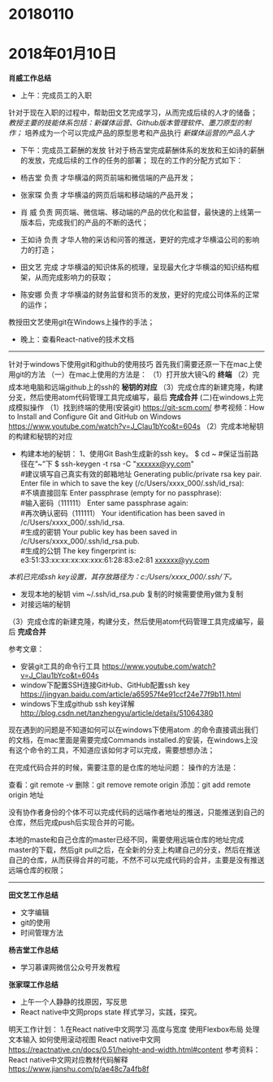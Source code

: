 # 20180110

# 2018年01月10日
**肖威工作总结**
- 上午：完成员工的入职

针对于现在入职的过程中，帮助田文艺完成学习，从而完成后续的人才的储备；
*教授主要的技能体系包括：新媒体运营、Github版本管理软件、墨刀原型的制作；*
培养成为一个可以完成产品的原型思考和产品执行
*新媒体运营的产品人才*

- 下午：完成员工薪酬的发放
针对于杨吉堂完成薪酬体系的发放和王如诗的薪酬的发放，完成后续的工作的任务的部署；
现在的工作的分配方式如下：

- 杨吉堂 负责 才华横溢的网页前端和微信端的产品开发；
- 张家琛 负责 才华横溢的网页后端和移动端的产品开发；
- 肖  威 负责 网页端、微信端、移动端的产品的优化和监督，最快速的上线第一版本后，完成我们的产品的不断的迭代；
- 王如诗 负责 才华人物的采访和问答的推送，更好的完成才华横溢公司的影响力的打造；
- 田文艺 完成 才华横溢的知识体系的梳理，呈现最大化才华横溢的知识结构框架，从而完成影响力的获取；
- 陈安娜 负责 才华横溢的财务监督和货币的发放，更好的完成公司体系的正常的运作；

教授田文艺使用git在Windows上操作的手法；

- 晚上：查看React-native的技术文档

---
针对于windows下使用git和github的使用技巧
首先我们需要还原一下在mac上使用git的方法
（一）在mac上使用的方法是：
（1）打开放大镜🔍的 **终端**
（2）完成本地电脑和远端github上的ssh的 **秘钥的对应**
（3）完成仓库的新建克隆，构建分支，然后使用atom代码管理工具完成编写，最后 **完成合并**
(二)在windows上完成模拟操作
（1）找到终端的使用(安装git)
https://git-scm.com/
参考视频：How to Install and Configure Git and GitHub on Windows
https://www.youtube.com/watch?v=J_Clau1bYco&t=604s
（2）完成本地秘钥的构建和秘钥的对应

- 构建本地的秘钥：
1、使用Git Bash生成新的ssh key。
$ cd ~  #保证当前路径在”~”下
$ ssh-keygen -t rsa -C "xxxxxx@yy.com"  
#建议填写自己真实有效的邮箱地址
Generating public/private rsa key pair.
Enter file in which to save the key (/c/Users/xxxx_000/.ssh/id_rsa):   
#不填直接回车
Enter passphrase (empty for no passphrase):   
#输入密码（111111）
Enter same passphrase again:   
#再次确认密码（111111）
Your identification has been saved in /c/Users/xxxx_000/.ssh/id_rsa.   
#生成的密钥
Your public key has been saved in /c/Users/xxxx_000/.ssh/id_rsa.pub.  
#生成的公钥
The key fingerprint is:
e3:51:33:xx:xx:xx:xx:xxx:61:28:83:e2:81 xxxxxx@yy.com

*本机已完成ssh key设置，其存放路径为：c:/Users/xxxx_000/.ssh/下。*

- 发现本地的秘钥
vim ~/.ssh/id_rsa.pub
复制的时候需要使用y做为复制
- 对接远端的秘钥

（3）完成仓库的新建克隆，构建分支，然后使用atom代码管理工具完成编写，最后 **完成合并**

参考文章：
- 安装git工具的命令行工具
https://www.youtube.com/watch?v=J_Clau1bYco&t=604s
- window下配置SSH连接GitHub、GitHub配置ssh key https://jingyan.baidu.com/article/a65957f4e91ccf24e77f9b11.html
- windows下生成github ssh key详解 http://blog.csdn.net/tanzhengyu/article/details/51064380

现在遇到的问题是不知道如何可以在windows下使用atom .的命令直接调出我们的文档，在mac里面是需要完成Commands installed.的安装，在windows上没有这个命令的工具，不知道应该如何才可以完成，需要想想办法；

在完成代码合并的时候，需要注意的是仓库的地址问题：
操作的方法是：

查看：git remote -v
删除：git remove remote origin
添加：git add remote origin 地址

没有协作者身份的个体不可以完成代码的远端作者地址的推送，只能推送到自己的仓库，然后完成push后实现合并的可能。

本地的maste和自己仓库的master已经不同，需要使用远端仓库的地址完成master的下载，然后git pull之后，在全新的分支上构建自己的分支，然后在推送自己的仓库，从而获得合并的可能，不然不可以完成代码的合并，主要是没有推送远端仓库的权限；

---



   **田文艺工作总结**
   - 文字编辑
   - git的使用
   - 时间管理方法

**杨吉堂工作总结**
- 学习慕课网微信公众号开发教程

**张家琛工作总结**
- 上午一个人静静的找原因，写反思
- React native中文网props state 样式学习，实践，探究。

明天工作计划：
1.在React native中文网学习
高度与宽度
使用Flexbox布局
处理文本输入
如何使用滚动视图
React native中文网 https://reactnative.cn/docs/0.51/height-and-width.html#content
参考资料： React native中文网对应教材代码解释 https://www.jianshu.com/p/ae48c7a4fb8f
